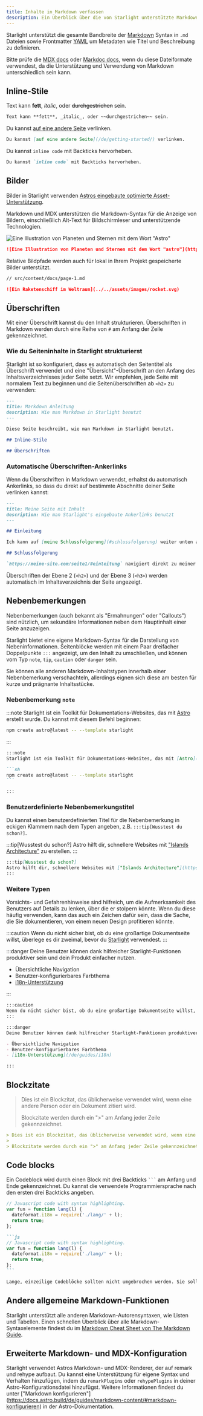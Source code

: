 ```yaml
---
title: Inhalte in Markdown verfassen
description: Ein Überblick über die von Starlight unterstützte Markdown-Syntax.
---
```


Starlight unterstützt die gesamte Bandbreite der [Markdown](https://daringfireball.net/projects/markdown/) Syntax in `.md` Dateien sowie Frontmatter [YAML](https://dev.to/paulasantamaria/introduction-to-yaml-125f) um Metadaten wie Titel und Beschreibung zu definieren.

Bitte prüfe die [MDX docs](https://mdxjs.com/docs/what-is-mdx/#markdown) oder [Markdoc docs](https://markdoc.dev/docs/syntax), wenn du diese Dateiformate verwendest, da die Unterstützung und Verwendung von Markdown unterschiedlich sein kann.

## Inline-Stile

Text kann **fett**, _italic_, oder ~~durchgestrichen~~ sein.

```md
Text kann **fett**, _italic_, oder ~~durchgestrichen~~ sein.
```

Du kannst [auf eine andere Seite](/de/getting-started/) verlinken.

```md
Du kannst [auf eine andere Seite](/de/getting-started/) verlinken.
```

Du kannst `inline code` mit Backticks hervorheben.

```md
Du kannst `inline code` mit Backticks hervorheben.
```

## Bilder

Bilder in Starlight verwenden [Astros eingebaute optimierte Asset-Unterstützung](https://docs.astro.build/de/guides/assets/).

Markdown und MDX unterstützen die Markdown-Syntax für die Anzeige von Bildern, einschließlich Alt-Text für Bildschirmleser und unterstützende Technologien.

![Eine Illustration von Planeten und Sternen mit dem Wort "Astro"](https://raw.githubusercontent.com/withastro/docs/main/public/default-og-image.png)

```md
![Eine Illustration von Planeten und Sternen mit dem Wort "astro"](https://raw.githubusercontent.com/withastro/docs/main/public/default-og-imag)
```

Relative Bildpfade werden auch für lokal in Ihrem Projekt gespeicherte Bilder unterstützt.

```md
// src/content/docs/page-1.md

![Ein Raketenschiff im Weltraum](../../assets/images/rocket.svg)
```

## Überschriften

Mit einer Überschrift kannst du den Inhalt strukturieren. Überschriften in Markdown werden durch eine Reihe von `#` am Anfang der Zeile gekennzeichnet.

### Wie du Seiteninhalte in Starlight strukturierst

Starlight ist so konfiguriert, dass es automatisch den Seitentitel als Überschrift verwendet und eine "Übersicht"-Überschrift an den Anfang des Inhaltsverzeichnisses jeder Seite setzt. Wir empfehlen, jede Seite mit normalem Text zu beginnen und die Seitenüberschriften ab `<h2>` zu verwenden:

```md
---
title: Markdown Anleitung
description: Wie man Markdown in Starlight benutzt
---

Diese Seite beschreibt, wie man Markdown in Starlight benutzt.

## Inline-Stile

## Überschriften
```

### Automatische Überschriften-Ankerlinks

Wenn du Überschriften in Markdown verwendst, erhaltst du automatisch Ankerlinks, so dass du direkt auf bestimmte Abschnitte deiner Seite verlinken kannst:

```md
---
title: Meine Seite mit Inhalt
description: Wie man Starlight's eingebaute Ankerlinks benutzt
---

## Einleitung

Ich kann auf [meine Schlussfolgerung](#schlussfolgerung) weiter unten auf derselben Seite verlinken.

## Schlussfolgerung

`https://meine-site.com/seite1/#einleitung` navigiert direkt zu meiner Einleitung.
```

Überschriften der Ebene 2 (`<h2>`) und der Ebene 3 (`<h3>`) werden automatisch im Inhaltsverzeichnis der Seite angezeigt.

## Nebenbemerkungen

Nebenbemerkungen (auch bekannt als "Ermahnungen" oder "Callouts") sind nützlich, um sekundäre Informationen neben dem Hauptinhalt einer Seite anzuzeigen.

Starlight bietet eine eigene Markdown-Syntax für die Darstellung von Nebeninformationen. Seitenblöcke werden mit einem Paar dreifacher Doppelpunkte `:::` angezeigt, um den Inhalt zu umschließen, und können vom Typ `note`, `tip`, `caution` oder `danger` sein.

Sie können alle anderen Markdown-Inhaltstypen innerhalb einer Nebenbemerkung verschachteln, allerdings eignen sich diese am besten für kurze und prägnante Inhaltsstücke.

### Nebenbemerkung `note`

:::note
Starlight ist ein Toolkit für Dokumentations-Websites, das mit [Astro](https://astro.build/de) erstellt wurde. Du kannst mit diesem Befehl beginnen:

```sh
npm create astro@latest -- --template starlight
```

:::

````md
:::note
Starlight ist ein Toolkit für Dokumentations-Websites, das mit [Astro](https://astro.build/de) erstellt wurde. Du kannst mit diesem Befehl beginnen:

```sh
npm create astro@latest -- --template starlight
```

:::
````

### Benutzerdefinierte Nebenbemerkungstitel

Du kannst einen benutzerdefinierten Titel für die Nebenbemerkung in eckigen Klammern nach dem Typen angeben, z.B. `:::tip[Wusstest du schon?]`.

:::tip[Wusstest du schon?]
Astro hilft dir, schnellere Websites mit ["Islands Architecture"](https://docs.astro.build/de/concepts/islands/) zu erstellen.
:::

```md
:::tip[Wusstest du schon?]
Astro hilft dir, schnellere Websites mit ["Islands Architecture"](https://docs.astro.build/de/concepts/islands/) zu erstellen.
:::
```

### Weitere Typen

Vorsichts- und Gefahrenhinweise sind hilfreich, um die Aufmerksamkeit des Benutzers auf Details zu lenken, über die er stolpern könnte.
Wenn du diese häufig verwenden, kann das auch ein Zeichen dafür sein, dass die Sache, die Sie dokumentieren, von einem neuen Design profitieren könnte.

:::caution
Wenn du nicht sicher bist, ob du eine großartige Dokumentseite willst, überlege es dir zweimal, bevor du [Starlight](../../../) verwendest.
:::

:::danger
Deine Benutzer können dank hilfreicher Starlight-Funktionen produktiver sein und dein Produkt einfacher nutzen.

- Übersichtliche Navigation
- Benutzer-konfigurierbares Farbthema
- [i18n-Unterstützung](/de/guides/i18n)

:::

```md
:::caution
Wenn du nicht sicher bist, ob du eine großartige Dokumentseite willst, überlege es dir zweimal, bevor du [Starlight](../../) verwendest.
:::

:::danger
Deine Benutzer können dank hilfreicher Starlight-Funktionen produktiver sein und dein Produkt einfacher nutzen.

- Übersichtliche Navigation
- Benutzer-konfigurierbares Farbthema
- [i18n-Unterstützung](/de/guides/i18n)

:::
```

## Blockzitate

> Dies ist ein Blockzitat, das üblicherweise verwendet wird, wenn eine andere Person oder ein Dokument zitiert wird.
>
> Blockzitate werden durch ein ">" am Anfang jeder Zeile gekennzeichnet.

```md
> Dies ist ein Blockzitat, das üblicherweise verwendet wird, wenn eine andere Person oder ein Dokument zitiert wird.
>
> Blockzitate werden durch ein ">" am Anfang jeder Zeile gekennzeichnet.
```

## Code blocks

Ein Codeblock wird durch einen Block mit drei Backticks <code>```</code> am Anfang und Ende gekennzeichnet. Du kannst die verwendete Programmiersprache nach den ersten drei Backticks angeben.

```js
// Javascript code with syntax highlighting.
var fun = function lang(l) {
  dateformat.i18n = require('./lang/' + l);
  return true;
};
```

````md
```js
// Javascript code with syntax highlighting.
var fun = function lang(l) {
  dateformat.i18n = require('./lang/' + l);
  return true;
};
```
````

```md
Lange, einzeilige Codeblöcke sollten nicht umgebrochen werden. Sie sollten horizontal scrollen, wenn sie zu lang sind. Diese Zeile sollte lang genug sein, um dies zu demonstrieren.
```

## Andere allgemeine Markdown-Funktionen

Starlight unterstützt alle anderen Markdown-Autorensyntaxen, wie Listen und Tabellen. Einen schnellen Überblick über alle Markdown-Syntaxelemente findest du im [Markdown Cheat Sheet von The Markdown Guide](https://www.markdownguide.org/cheat-sheet/).

## Erweiterte Markdown- und MDX-Konfiguration

Starlight verwendet Astros Markdown- und MDX-Renderer, der auf remark und rehype aufbaut. Du kannst eine Unterstützung für eigene Syntax und Verhalten hinzufügen, indem du `remarkPlugins` oder `rehypePlugins` in deiner Astro-Konfigurationsdatei hinzufügst. Weitere Informationen findest du unter ["Markdown konfigurieren"] (https://docs.astro.build/de/guides/markdown-content/#markdown-konfigurieren) in der Astro-Dokumentation.
